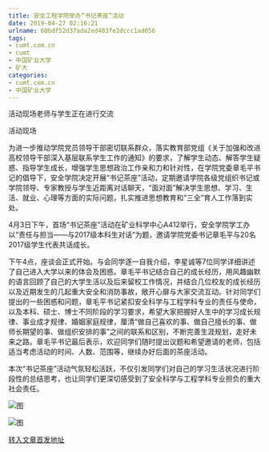 ```yaml
---
title: 安全工程学院举办“书记茶座”活动
date: 2019-04-27 02:16:21
urlname: 60bdf52d37ada2ed403fe2dccc1ad056
tags: 
- cumt.com.cn
- cumt
- 中国矿业大学
- 矿大
categories:
- cumt.com.cn
- 中国矿业大学
---
```


活动现场老师与学生正在进行交流

活动现场

为进一步推动学院党员领导干部密切联系群众，落实教育部党组《关于加强和改进高校领导干部深入基层联系学生工作的通知》的要求，了解学生动态、解答学生疑惑、指导学生成长，增强学生思想政治工作亲和力和针对性，在学院党委章毛平书记的倡导下，安全学院决定开展“书记茶座”活动，定期邀请学院各级党组织书记或学院领导、专家教授与学生近距离对话聊天，“面对面”解决学生思想、学习、生活、就业、心理等方面的实际问题，扎实推进思想教育和“三全”育人工作落到实处。

4月3日下午，首场“书记茶座”活动在矿业科学中心A412举行，安全学院学工办以“责任与担当——与2017级本科生对话”为题，邀请学院党委书记章毛平与20名2017级学生代表共话成长。

下午4点，座谈会正式开始。与会同学逐一自我介绍，李星诚等7位同学详细讲述了自己进入大学以来的体会及困惑。章毛平书记结合自己的成长经历，用风趣幽默的语言回顾了自己的大学生活以及后来留校工作情况，并结合几位校友的成长经历以及近期发生的几起重大安全和消防事故，敞开心扉与大家交流互动。针对同学们提出的一些困惑和问题，章毛平书记紧扣安全科学与工程学科专业的责任与使命，以及本科、硕士、博士不同阶段的学习要求，希望大家把握好人生中的学习成长规律、事业成才规律、婚姻家庭规律，厘清“做自己喜欢的事、做自己擅长的事、做师长期望的事、做组织安排的事”之间的联系和区别，不断完善生涯规划，走好未来之路。章毛平书记最后表示，欢迎同学们随时提出议题和希望邀请的老师，包括适当考虑活动的时间、人数、范围等，继续办好后面的茶座活动。

本次“书记茶座”活动气氛轻松活跃，不仅引发同学们对自己的学习生活状况进行阶段性的总结思考，也让同学们更深切感受到了安全科学与工程学科专业担负的重大社会责任。

![图](http://xwzx.cumt.edu.cn/_upload/article/images/e5/3c/8fadee7a48938b7d861017cd8529/3a72a05a-1cd3-40b6-9000-e7d5d943142c.jpg)

![图](http://xwzx.cumt.edu.cn/_upload/article/images/e5/3c/8fadee7a48938b7d861017cd8529/77b2bd02-5e9d-4e0c-9978-37ca9424c582.jpg)

[转入文章首发地址](http://xwzx.cumt.edu.cn/e9/61/c513a518497/page.htm)